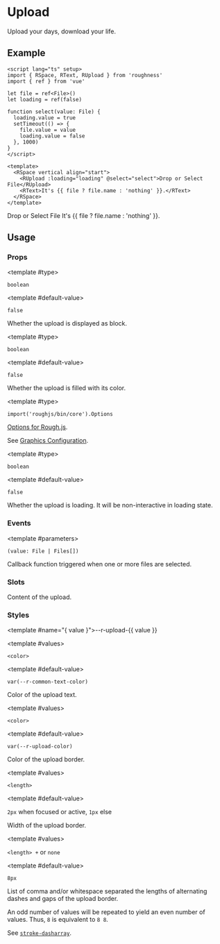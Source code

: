 <script lang="ts" setup>
import { RDetails, RSpace, RTable, RText, RUpload } from 'roughness'
import { ref } from 'vue'

let file = ref<File>()
let loading = ref(false)

function select(value: File) {
  loading.value = true
  setTimeout(() => {
    file.value = value
    loading.value = false
  }, 1000)
}
</script>

# Upload

Upload your days, download your life.

## Example

<RDetails>
  <template #summary>Show Code</template>

```vue
<script lang="ts" setup>
import { RSpace, RText, RUpload } from 'roughness'
import { ref } from 'vue'

let file = ref<File>()
let loading = ref(false)

function select(value: File) {
  loading.value = true
  setTimeout(() => {
    file.value = value
    loading.value = false
  }, 1000)
}
</script>

<template>
  <RSpace vertical align="start">
    <RUpload :loading="loading" @select="select">Drop or Select File</RUpload>
    <RText>It's {{ file ? file.name : 'nothing' }}.</RText>
  </RSpace>
</template>
```

</RDetails>

<RSpace vertical align="start">
  <RUpload :loading="loading" @select="select">Drop or Select File</RUpload>
  <RText>It's {{ file ? file.name : 'nothing' }}.</RText>
</RSpace>

## Usage

### Props

<RPropsTable>

  <RProp name="block">

  <template #type>

  `boolean`

  </template>

  <template #default-value>

  `false`

  </template>

  Whether the upload is displayed as block.

  </RProp>

  <RProp name="filled">

  <template #type>

  `boolean`

  </template>

  <template #default-value>

  `false`

  </template>

  Whether the upload is filled with its color.

  </RProp>

  <RProp name="graphics-options">

  <template #type>

  `import('roughjs/bin/core').Options`

  </template>

  [Options for Rough.js](https://github.com/rough-stuff/rough/wiki#options).

  See [Graphics Configuration](/components/graphics#component-prop).

  </RProp>

  <RProp name="loading">

  <template #type>

  `boolean`

  </template>

  <template #default-value>

  `false`

  </template>

  Whether the upload is loading. It will be non-interactive in loading state.

  </RProp>

</RPropsTable>

### Events

<REventsTable>

  <REvent name="select">

  <template #parameters>

  `(value: File | Files[])`

  </template>

  Callback function triggered when one or more files are selected.

  </REvent>

</REventsTable>

### Slots

<RSlotsTable>

  <RSlot name="default">
    Content of the upload.
  </RSlot>

</RSlotsTable>

### Styles

<RStylesTable>

  <template #name="{ value }">--r-upload-{{ value }}</template>

  <RStyle name="color">

  <template #values>

  `<color>`

  </template>

  <template #default-value>

  `var(--r-common-text-color)`

  </template>

  Color of the upload text.

  </RStyle>

  <RStyle name="border-color">

  <template #values>

  `<color>`

  </template>

  <template #default-value>

  `var(--r-upload-color)`

  </template>

  Color of the upload border.

  </RStyle>

  <RStyle name="border-width">

  <template #values>

  `<length>`

  </template>

  <template #default-value>

  `2px` when focused or active, `1px` else

  </template>

  Width of the upload border.

  </RStyle>

  <RStyle name="border-dash">

  <template #values>

  `<length> +` or `none`

  </template>

  <template #default-value>

  `8px`

  </template>

  List of comma and/or whitespace separated the lengths of alternating dashes and gaps of the upload border.

  An odd number of values will be repeated to yield an even number of values. Thus, `8` is equivalent to `8 8`.

  See [`stroke-dasharray`](https://developer.mozilla.org/en-US/docs/Web/SVG/Attribute/stroke-dasharray).

  </RStyle>

</RStylesTable>
